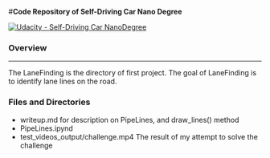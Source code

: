 #**Code Repository of Self-Driving Car Nano Degree** 

[![Udacity - Self-Driving Car NanoDegree](https://s3.amazonaws.com/udacity-sdc/github/shield-carnd.svg)](http://www.udacity.com/drive)


### Overview
---
The LaneFinding is the directory of first project. The goal of LaneFinding is to identify lane lines on the road.


### Files and Directories

* writeup.md for description on PipeLines, and draw_lines() method
* PipeLines.ipynd
* test_videos_output/challenge.mp4 The result of my attempt to solve the challenge

